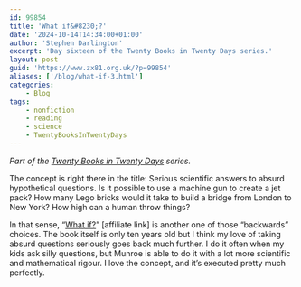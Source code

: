 ```yaml
---
id: 99854
title: 'What if&#8230;?'
date: '2024-10-14T14:34:00+01:00'
author: 'Stephen Darlington'
excerpt: 'Day sixteen of the Twenty Books in Twenty Days series.'
layout: post
guid: 'https://www.zx81.org.uk/?p=99854'
aliases: ['/blog/what-if-3.html']
categories:
    - Blog
tags:
    - nonfiction
    - reading
    - science
    - TwentyBooksInTwentyDays
---
```


*Part of the [Twenty Books in Twenty Days](/blog/twenty-books.html) series.*

The concept is right there in the title: Serious scientific answers to absurd hypothetical questions. Is it possible to use a machine gun to create a jet pack? How many Lego bricks would it take to build a bridge from London to New York? How high can a human throw things?

In that sense, “[What if?](https://amzn.to/4eIDIgl)” \[affiliate link\] is another one of those “backwards” choices. The book itself is only ten years old but I think my love of taking absurd questions seriously goes back much further. I do it often when my kids ask silly questions, but Munroe is able to do it with a lot more scientific and mathematical rigour. I love the concept, and it’s executed pretty much perfectly.